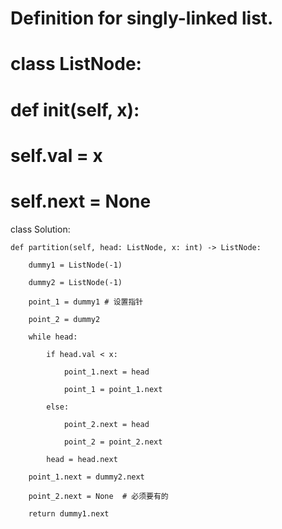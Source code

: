 # Definition for singly-linked list.

# class ListNode:

#     def __init__(self, x):

#         self.val = x

#         self.next = None

class Solution:

    def partition(self, head: ListNode, x: int) -> ListNode:

        dummy1 = ListNode(-1)

        dummy2 = ListNode(-1)

        point_1 = dummy1 # 设置指针

        point_2 = dummy2

        while head:

            if head.val < x:

                point_1.next = head

                point_1 = point_1.next

            else:

                point_2.next = head

                point_2 = point_2.next

            head = head.next

        point_1.next = dummy2.next

        point_2.next = None  # 必须要有的

        return dummy1.next

